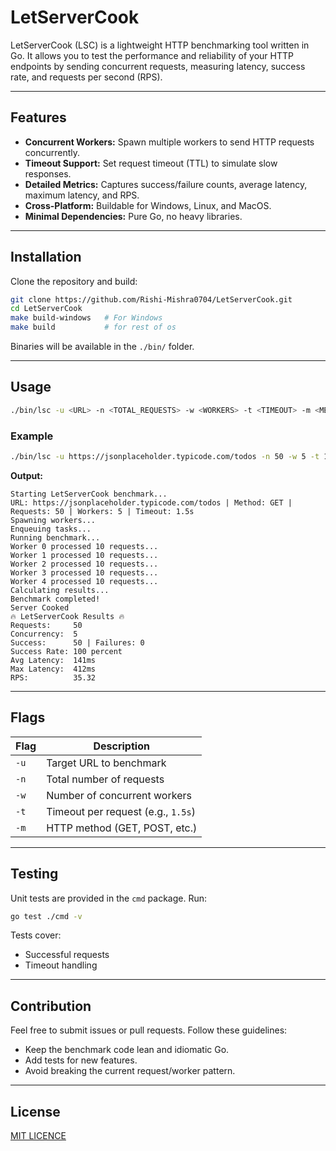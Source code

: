 # LetServerCook

LetServerCook (LSC) is a lightweight HTTP benchmarking tool written in Go. It allows you to test the performance and reliability of your HTTP endpoints by sending concurrent requests, measuring latency, success rate, and requests per second (RPS).

---

## Features

* **Concurrent Workers:** Spawn multiple workers to send HTTP requests concurrently.
* **Timeout Support:** Set request timeout (TTL) to simulate slow responses.
* **Detailed Metrics:** Captures success/failure counts, average latency, maximum latency, and RPS.
* **Cross-Platform:** Buildable for Windows, Linux, and MacOS.
* **Minimal Dependencies:** Pure Go, no heavy libraries.

---

## Installation

Clone the repository and build:

```bash
git clone https://github.com/Rishi-Mishra0704/LetServerCook.git
cd LetServerCook
make build-windows   # For Windows
make build           # for rest of os
```

Binaries will be available in the `./bin/` folder.

---

## Usage

```bash
./bin/lsc -u <URL> -n <TOTAL_REQUESTS> -w <WORKERS> -t <TIMEOUT> -m <METHOD>
```

### Example

```bash
./bin/lsc -u https://jsonplaceholder.typicode.com/todos -n 50 -w 5 -t 1.5s -m GET
```

**Output:**

```
Starting LetServerCook benchmark...
URL: https://jsonplaceholder.typicode.com/todos | Method: GET | Requests: 50 | Workers: 5 | Timeout: 1.5s
Spawning workers...
Enqueuing tasks...
Running benchmark...
Worker 0 processed 10 requests...
Worker 1 processed 10 requests...
Worker 2 processed 10 requests...
Worker 3 processed 10 requests...
Worker 4 processed 10 requests...
Calculating results...
Benchmark completed!
Server Cooked
🔥 LetServerCook Results 🔥
Requests:     50
Concurrency:  5
Success:      50 | Failures: 0
Success Rate: 100 percent
Avg Latency:  141ms
Max Latency:  412ms
RPS:          35.32
```

---

## Flags

| Flag | Description                        |
| ---- | ---------------------------------- |
| `-u` | Target URL to benchmark            |
| `-n` | Total number of requests           |
| `-w` | Number of concurrent workers       |
| `-t` | Timeout per request (e.g., `1.5s`) |
| `-m` | HTTP method (GET, POST, etc.)      |

---

## Testing

Unit tests are provided in the `cmd` package. Run:

```bash
go test ./cmd -v
```

Tests cover:

* Successful requests
* Timeout handling

---

## Contribution

Feel free to submit issues or pull requests. Follow these guidelines:

* Keep the benchmark code lean and idiomatic Go.
* Add tests for new features.
* Avoid breaking the current request/worker pattern.

---

## License

[MIT LICENCE]("./LICENCE")